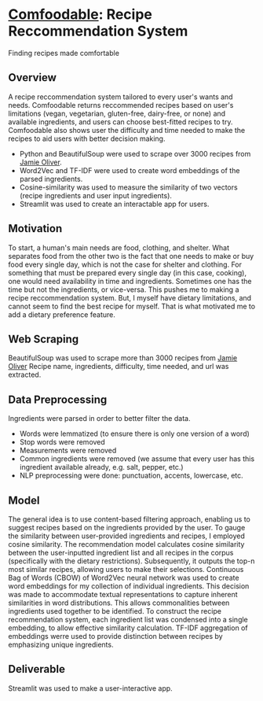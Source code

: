 # [Comfoodable](https://comfoodable.streamlit.app/): Recipe Reccommendation System 
Finding recipes made comfortable

## Overview
A recipe reccommendation system tailored to every user's wants and needs.
Comfoodable returns reccommended recipes based on user's limitations (vegan, vegetarian, gluten-free, dairy-free, or none) and available ingredients, and users can choose best-fitted recipes to try. Comfoodable also shows user the difficulty and time needed to make the recipes to aid users with better decision making.
- Python and BeautifulSoup were used to scrape over 3000 recipes from [Jamie Oliver](https://www.jamieoliver.com/).
- Word2Vec and TF-IDF were used to create word embeddings of the parsed ingredients.
- Cosine-similarity was used to measure the similarity of two vectors (recipe ingredients and user input ingredients).
- Streamlit was used to create an interactable app for users.

## Motivation
To start, a human's main needs are food, clothing, and shelter. What separates food from the other two is the fact that one needs to make or buy food every single day, which is not the case for shelter and clothing. For something that must be prepared every single day (in this case, cooking), one would need availability in time and ingredients. Sometimes one has the time but not the ingredients, or vice-versa. This pushes me to making a recipe reccommendation system. But, I myself have dietary limitations, and cannot seem to find the best recipe for myself. That is what motivated me to add a dietary preference feature.

## Web Scraping
BeautifulSoup was used to scrape more than 3000 recipes from [Jamie Oliver](https://www.jamieoliver.com/)
Recipe name, ingredients, difficulty, time needed, and url was extracted.

## Data Preprocessing
Ingredients were parsed in order to better filter the data. 
- Words were lemmatized (to ensure there is only one version of a word)
- Stop words were removed
- Measurements were removed
- Common ingredients were removed (we assume that every user has this ingredient available already, e.g. salt, pepper, etc.)
- NLP preprocessing were done: punctuation, accents, lowercase, etc.

## Model
The general idea is to use content-based filtering approach, enabling us to suggest recipes based on the ingredients provided by the user. To gauge the similarity between user-provided ingredients and recipes, I employed cosine similarity. The recommendation model calculates cosine similarity between the user-inputted ingredient list and all recipes in the corpus (specifically with the dietary restrictions). Subsequently, it outputs the top-n most similar recipes, allowing users to make their selections.
Continuous Bag of Words (CBOW) of Word2Vec neural network was used to create word embeddings for my collection of individual ingredients. This decision was made to accommodate textual representations to capture inherent similarities in word distributions. This allows commonalities between ingredients used together to be identified. 
To construct the recipe recommendation system, each ingredient list was condensed into a single embedding, to allow effective similarity calculation. TF-IDF aggregation of embeddings werre used to provide distinction between recipes by emphasizing unique ingredients.

## Deliverable
Streamlit was used to make a user-interactive app.






